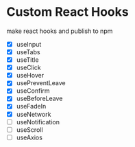 # Custom React Hooks

make react hooks and publish to npm

- [x] useInput
- [x] useTabs
- [x] useTitle
- [x] useClick
- [x] useHover
- [x] usePreventLeave
- [x] useConfirm
- [x] useBeforeLeave
- [x] useFadeIn
- [x] useNetwork
- [ ] useNotification
- [ ] useScroll
- [ ] useAxios
